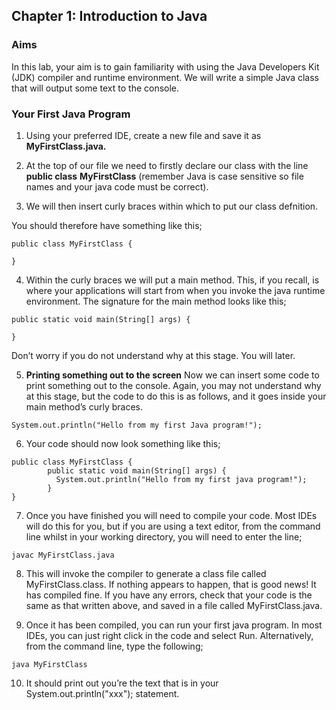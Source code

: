 ## Chapter 1: Introduction to Java
### Aims

In this lab, your aim is to gain familiarity with using the Java Developers Kit (JDK) compiler and runtime environment. We will write a simple Java class that will output some text to the console.
### Your First Java Program
1. Using your preferred IDE, create a new file and save it as **MyFirstClass.java.**
   
2. At the top of our file we need to firstly declare our class with the line 
**public class** **MyFirstClass** (remember Java is case sensitive so file names and your java code must be correct).

3. We will then insert curly braces within which to put our class defnition.
   
You should therefore have something like this;
```
public class MyFirstClass {

}
```

4. Within the curly braces we will put a main method. This, if you recall, is where your applications will start from when you invoke the java runtime environment. The signature for the main method looks like this;

```
public static void main(String[] args) {

}
```

Don’t worry if you do not understand why at this stage. You will later.

5. **Printing something out to the screen**
Now we can insert some code to print something out to the console. Again, you may not understand why at this stage, but the code to do this is as follows, and it goes inside your main method’s curly braces.
```
System.out.println("Hello from my first Java program!");
```


6. Your code should now look something like this;

```
public class MyFirstClass {
        public static void main(String[] args) {
          System.out.println("Hello from my first java program!");
        }
}
```

7. Once you have finished you will need to compile your code. Most IDEs will do this for you, but if you are using a text editor, from the command line whilst in your working directory, you will need to enter the line;

```javac MyFirstClass.java```

8. This will invoke the compiler to generate a class file called MyFirstClass.class. If nothing appears to happen, that is good news! It has compiled fine. If you have any errors, check that your code is the same as that written above, and saved in a file called MyFirstClass.java.

9. Once it has been compiled, you can run your first java program. In most IDEs, you can just right click in the code and select Run. Alternatively, from the command line, type the following;

```java MyFirstClass```

10. It should print out you’re the text that is in your System.out.println("xxx"); statement.

